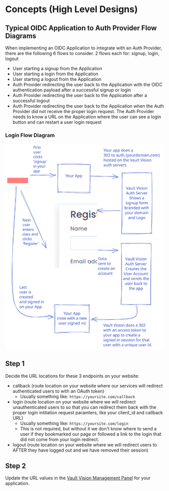 Concepts (High Level Designs)
==================

## Typical OIDC Application to Auth Provider Flow Diagrams

When implementing an OIDC Application to integrate with an Auth Provider, there are the following 6 flows to consider. 2 flows each for: signup, login, logout
- User starting a signup from the Application
- User starting a login from the Application
- User starting a logout from the Application
- Auth Provider redirecting the user back to the Application with the OIDC authentication payload after a successful signup or login
- Auth Provider redirecting the user back to the Application after a successful logout
- Auth Provider redirecting the user back to the Application when the Auth Provider did not receive the proper login request.  The Auth Provider needs to know a URL on the Application where the user can see a login button and can restart a user login request


### Login Flow Diagram
![Login Flow](concepts/concept1.svg)

## Step 1

Decide the URL locations for these 3 endpoints on your website:

- callback (route location on your website where our services will redirect authenticated users to with an OAuth token)
  - Usually something like: ```https://yoursite.com/callback```
- login (route location on your website where we will redirect unauthenticated users to so that you can redirect them back with the proper login intitation request paramters, like your client_id and callback URL)
  - Usually something like: ```https://yoursite.com/login```
  - This is not required, but without it we don't know where to send a user if they bookmarked our page or followed a link to the login that did not come from your login redirect.
- logout (route location on your website where we will redirect users to AFTER they have logged out and we have removed their session)


## Step 2

Update the URL values in the [Vault Vision Management Panel](https://manage.vaultvision.com/go#applications) for your application.


